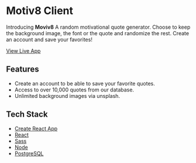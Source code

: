 # Motiv8 Client


Introducing **Moviv8** A random motivational quote generator. Choose to keep the background image, the font or the quote and randomize the rest. Create an account and save your favorites!

[View Live App](https://motiv8.ryancahela.now.sh)


## Features

- Create an account to be able to save your favorite quotes.
- Access to over 10,000 quotes from our database.
- Unlimited background images via unsplash.

## Tech Stack
- [Create React App](https://github.com/facebook/create-react-app)
- [React](https://github.com/facebook/react)
- [Sass](https://sass-lang.com)
- [Node](https://nodejs.org/en/)
- [PostgreSQL](https://www.postgresql.org/)

